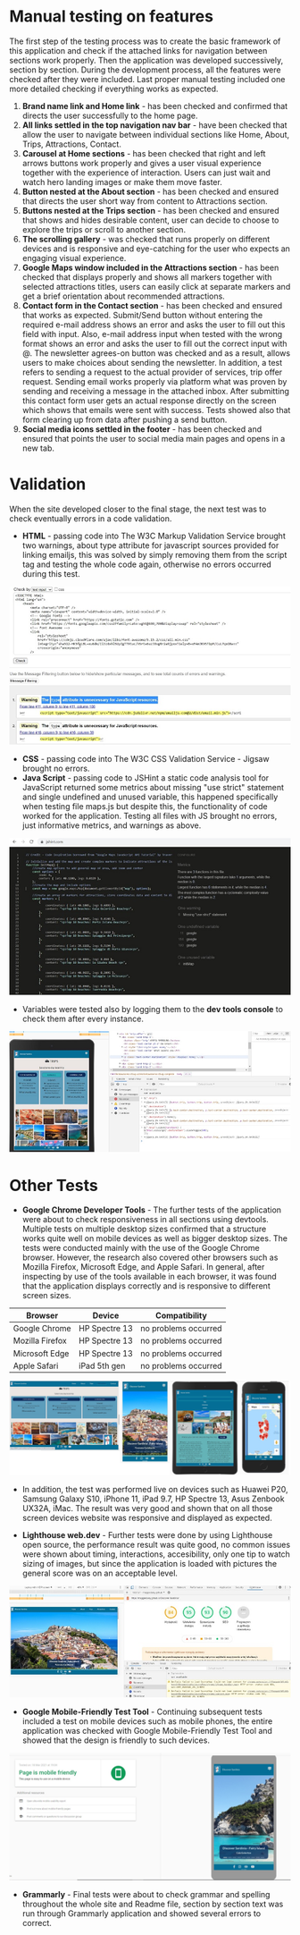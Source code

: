 # Manual testing on features

The first step of the testing process was to create the basic framework of this application and check if the attached links for navigation between sections work properly. Then the application was developed successively, section by section. During the development process, all the features were checked after they were included. Last proper manual testing included one more detailed checking if everything works as expected.

1. **Brand name link and Home link** - has been checked and confirmed that directs the user successfully to the home page.
2. **All links settled in the top navigation nav bar** - have been checked that allow the user to navigate between individual sections like Home, About, Trips, Attractions, Contact.
3. **Carousel at Home sections** - has been checked that right and left arrows buttons work properly and gives a user visual experience together with the experience of interaction. Users can just wait and watch hero landing images or make them move faster.
4. **Button nested at the About section** - has been checked and ensured that directs the user short way from content to Attractions section. 
5. **Buttons nested at the Trips section** - has been checked and ensured that shows and hides desirable content, user can decide to choose to explore the trips or scroll to another section.
6. **The scrolling gallery** - was checked that runs properly on different devices and is responsive and eye-catching for the user who expects an engaging visual experience. 
7. **Google Maps window included in the Attractions section** - has been checked that displays properly and shows all markers together with selected attractions titles, users can easily click at separate markers and get a brief orientation about recommended attractions.
8. **Contact form in the Contact section** - has been checked and ensured that works as expected.  Submit/Send button without entering the required e-mail address shows an error and asks the user to fill out this field with input. Also, e-mail address input when tested with the wrong format shows an error and asks the user to fill out the correct input with @. The newsletter agrees-on button was checked and as a result, allows users to make choices about sending the newsletter. In addition, a test refers to sending a request to the actual provider of services, trip offer request. Sending email works properly via platform what was proven by sending and receiving a message in the attached inbox. After submitting this contact form user gets an actual response directly on the screen which shows that emails were sent with success. Tests showed also that form clearing up from data after pushing a send button. 
9. **Social media icons settled in the footer** - has been checked and ensured that points the user to social media main pages and opens in a new tab.

# Validation 
When the site developed closer to the final stage, the next test was to check eventually errors in a code validation.
- **HTML** - passing code into The W3C Markup Validation Service brought two warnings, about type attribute for javascript sources provided for linking emailjs, this was solved by simply removing them from the script tag and testing the whole code again, otherwise no errors occurred during this test.

<img src="assets/docs/html_validator.jpg" style="margin: 0;">

- **CSS** - passing code into The W3C CSS Validation Service - Jigsaw brought no errors.
- **Java Script** - passing code to JSHint a static code analysis tool for JavaScript returned some metrics about missing "use strict" statement and single undefined and unused variable, this happened specifically when testing file maps.js but despite this, the functionality of code worked for the application. Testing all files with JS brought no errors, just informative metrics, and warnings as above.

<img src="assets/docs/hintjs_validator.jpg" style="margin: 0;">

* Variables were tested also by logging them to the **dev tools console** to check them after every instance. 

 <img src="assets/docs/console_log.jpg" style="margin: 0;">

# Other Tests
- **Google Chrome Developer Tools** - The further tests of the application were about to check responsiveness in all sections using devtools. Multiple tests on multiple desktop sizes confirmed that a structure works quite well on mobile devices as well as bigger desktop sizes. The tests were conducted mainly with the use of the Google Chrome browser. However, the research also covered other browsers such as Mozilla Firefox, Microsoft Edge, and Apple Safari. In general, after inspecting by use of the tools available in each browser, it was found that the application displays correctly and is responsive to different screen sizes. 

| Browser | Device | Compatibility |
| --- | --- | --- |
| Google Chrome | HP Spectre 13 | no problems occurred |
| Mozilla Firefox | HP Spectre 13 | no problems occurred |
| Microsoft Edge | HP Spectre 13 | no problems occurred |
| Apple Safari | iPad 5th gen | no problems occurred |


<img src="assets/docs/devtool_devices.jpg" style="margin: 0;">

- In addition, the test was performed live on devices such as Huawei P20, Samsung Galaxy S10, iPhone 11, iPad 9.7, HP Spectre 13, Asus Zenbook UX32A, iMac. The result was very good and shown that on all those screen devices website was responsive and displayed as expected.

- **Lighthouse web.dev** - Further tests were done by using Lighthouse open source, the performance result was quite good, no common issues were shown about timing, interactions, accesibility, only one tip to watch sizing of images, but since the application is loaded with pictures the general score was on an acceptable level. 

<img src="assets/docs/lighthouse_test.jpg" style="margin: 0;">

- **Google Mobile-Friendly Test Tool** - Continuing subsequent tests included a test on mobile devices such as mobile phones, the entire application was checked with Google Mobile-Friendly Test Tool and showed that the design is friendly to such devices.

<img src="assets/docs/mobile_friendly.jpg" style="margin: 0;">

- **Grammarly** - Final tests were about to check grammar and spelling throughout the whole site and Readme file, section by section text was run through Grammarly application and showed several errors to correct.
